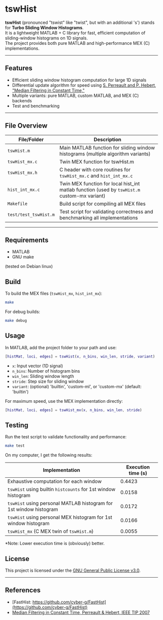 # tswHist

**tswHist** (pronounced "tswist" like "twist", but with an additional 's') stands for **Turbo Sliding Window Histograms**.  
It is a lightweight MATLAB + C library for fast, efficient computation of sliding-window histograms on 1D signals.  
The project provides both pure MATLAB and high-performance MEX (C) implementations.

---

## Features

- Efficient sliding window histogram computation for large 1D signals
- Differential update algorithm for speed using [S. Perreault and P. Hebert, "Median Filtering in Constant Time,"](https://ieeexplore.ieee.org/stamp/stamp.jsp?tp=&arnumber=4287006&isnumber=4286981)
- Multiple variants: pure MATLAB, custom MATLAB, and MEX (C) backends
- Test and benchmarking

---

## File Overview

| File/Folder               | Description                                                                                 |
|---------------------------|---------------------------------------------------------------------------------------------|
| `tswHist.m`               | Main MATLAB function for sliding window histograms (multiple algorithm variants)            |
| `tswHist_mx.c`            | Twin MEX function for tswHist.m                                                             |
| `tswHist_mx.h`            | C header with core routines for `tswHist_mx.c` and `hist_int_mx.c`                          |
| `hist_int_mx.c`           | Twin MEX function for local hist_int matlab function (used by `tswHist.m` custom-mx variant)|
| `Makefile`                | Build script for compiling all MEX files                                                    |
| `test/test_tswHist.m`     | Test script for validating correctness and benchmarking all implementations                 |

---

## Requirements

- MATLAB
- GNU make

(tested on Debian linux)

## Build

To build the MEX files (`tswHist_mx`, `hist_int_mx`):

```sh
make
```

For debug builds:
```sh
make debug
```

## Usage
In MATLAB, add the project folder to your path and use:

```matlab
[histMat, loci, edges] = tswHist(x, n_bins, win_len, stride, variant)
```

* `x`: Input vector (1D signal)
* `n_bins`: Number of histogram bins
* `win_len`: Sliding window length
* `stride`: Step size for sliding window
* `variant`: (optional) 'builtin', 'custom-ml', or 'custom-mx' (default: 'builtin')

For maximum speed, use the MEX implementation directly:

```matlab
[histMat, loci, edges] = tswHist_mx(x, n_bins, win_len, stride)
```

## Testing
Run the test script to validate functionality and performance:

```sh
make test
```

On my computer, I get the following results:

| Implementation                                                               | Execution time (s) |
|------------------------------------------------------------------------------|--------------------|
| Exhaustive computation for each window                                       | 0.4423             |
| `tswHist` using builtin `histcounts` for 1st window histogram                | 0.0158             |
| `tswHist` using personal MATLAB histogram for 1st window histogram             | 0.0172             |
| `tswHist` using personal MEX histogram for 1st window histogram                | 0.0166             |
| `tswHist_mx` (C MEX twin of `tswHist.m`)                                     | 0.0055             |

*Note: Lower execution time is (obviously) better.


## License

This project is licensed under the [GNU General Public License v3.0](LICENSE).

---

## References

- [FastHist: https://github.com/cyber-g/FastHist](https://github.com/cyber-g/FastHist)
- [Median Filtering in Constant Time, Perreault & Hebert, IEEE TIP 2007](https://ieeexplore.ieee.org/document/4287006)